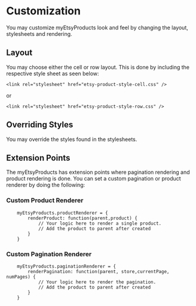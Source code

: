 Customization
=============
You may customize myEtsyProducts look and feel by changing the layout, stylesheets and rendering.

## Layout
You may choose either the cell or row layout.  This is done by including the respective style sheet as seen below:

```
<link rel="stylesheet" href="etsy-product-style-cell.css" />
```
or
```
<link rel="stylesheet" href="etsy-product-style-row.css" />
```

## Overriding Styles
You may override the styles found in the stylesheets.

## Extension Points
The myEtsyProducts has extension points where pagination rendering and product rendering is done.  You can set a custom
pagination or product renderer by doing the following:

### Custom Product Renderer
```
    myEtsyProducts.productRenderer = {
        renderProduct: function(parent,product) {
            // Your logic here to render a single product.
            // Add the product to parent after created
        }
    }
```

### Custom Pagination Renderer
```
    myEtsyProducts.paginationRenderer = {
        renderPagination: function(parent, store,currentPage, numPages) {
            // Your logic here to render the pagination.
            // Add the product to parent after created
        }
    }
```
